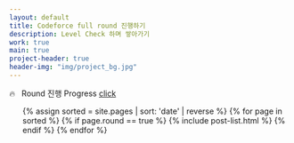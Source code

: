 ```yaml
---
layout: default
title: Codeforce full round 진행하기
description: Level Check 하며 쌓아가기
work: true
main: true
project-header: true
header-img: "img/project_bg.jpg"
---
```


<p class="second-label">
   <span class="label-emoji">
      &#128293;
   </span>
   &nbsp; Round 진행 Progress
   <a href="https://beenpow.github.io/ps/COFO/coforound/2020-04-07-cofo-list" target="_top">click</a>
</p>

<ul class="catalogue">
{% assign sorted = site.pages | sort: 'date' | reverse %}
{% for page in sorted %}
{% if page.round == true %}
{% include post-list.html %}
{% endif %}
{% endfor %}
</ul>

